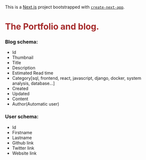 This is a [Next.js](https://nextjs.org/) project bootstrapped with [`create-next-app`](https://github.com/vercel/next.js/tree/canary/packages/create-next-app).


<h1 style="color: brown">The Portfolio and blog.</h1>

### Blog schema:
- Id
- Thumbnail
- Title
- Description
- Estimated Read time
- Category[sql, frontend, react, javascript, django, docker, system analysis, database...]
- Created
- Updated
- Content
- Author(Automatic user)

### User schema:
- Id
- Firstname
- Lastname
- Github link
- Twitter link
- Website link